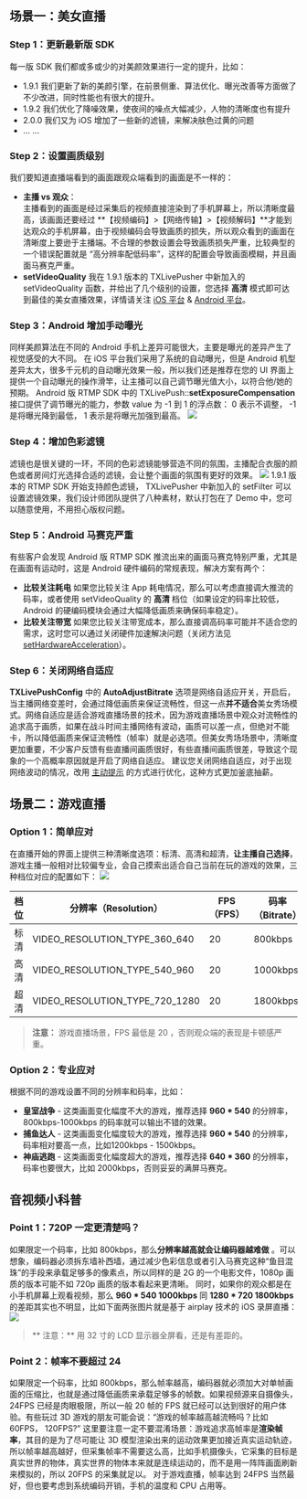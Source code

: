 ## 场景一：美女直播

### Step 1：更新最新版 SDK 
每一版 SDK 我们都或多或少的对美颜效果进行一定的提升，比如：
- 1.9.1 我们更新了新的美颜引擎，在前景侧重、算法优化、曝光改善等方面做了不少改进，同时性能也有很大的提升。
- 1.9.2 我们优化了降噪效果，使夜间的噪点大幅减少，人物的清晰度也有提升
- 2.0.0 我们又为 iOS 增加了一些新的滤镜，来解决肤色过黄的问题
- ... ...
  
### Step 2：设置画质级别
我们要知道直播端看到的画面跟观众端看到的画面是不一样的：
- **主播 vs 观众**：  
主播看到的画面是经过采集后的视频直接渲染到了手机屏幕上，所以清晰度最高，该画面还要经过 **【视频编码】>【网络传输】>【视频解码】**才能到达观众的手机屏幕，由于视频编码会导致画质的损失，所以观众看到的画面在清晰度上要逊于主播端。不合理的参数设置会导致画质损失严重，比较典型的一个错误配置就是 “高分辨率配低码率”，这样的配置会导致画面模糊，并且画面马赛克严重。 
- **setVideoQuality**
我在 1.9.1 版本的 TXLivePusher 中新加入的 setVideoQuality 函数，并给出了几个级别的设置，您选择 **高清** 模式即可达到最佳的美女直播效果，详情请关注 [iOS 平台](http://tce.fsphere.cn/document/product/454/7879#step-9.3A-.E6.8E.A8.E8.8D.90.E7.9A.84.E6.B8.85.E6.99.B0.E5.BA.A6) & [Android 平台](http://tce.fsphere.cn/document/product/454/7885#step-9.3A-.E6.8E.A8.E8.8D.90.E7.9A.84.E6.B8.85.E6.99.B0.E5.BA.A6)。

### Step 3：Android 增加手动曝光
同样美颜算法在不同的 Android 手机上差异可能很大，主要是曝光的差异产生了视觉感受的大不同。
在 iOS 平台我们采用了系统的自动曝光，但是 Android 机型差异太大，很多千元机的自动曝光效果一般，所以我们还是推荐在您的 UI 界面上提供一个自动曝光的操作滑竿，让主播可以自己调节曝光值大小，以符合他/她的预期。
Android 版 RTMP SDK 中的 TXLivePush::**setExposureCompensation** 接口提供了调节曝光的能力，参数 value 为 -1 到 1 的浮点数： 0 表示不调整， -1 是将曝光降到最低， 1 表示是将曝光加强到最高。
![](https://mc.qcloudimg.com/static/img/b4c3fcc20a580347bb1360c5b59fd08c/image.png)

### Step 4：增加色彩滤镜
滤镜也是很关键的一环，不同的色彩滤镜能够营造不同的氛围，主播配合衣服的颜色或者房间灯光选择合适的滤镜，会让整个画面的氛围有更好的效果。
![](https://mc.qcloudimg.com/static/img/ad0711f3c35f2087d3520677bfd64391/image.png)
1.9.1 版本的 RTMP SDK 开始支持颜色滤镜， TXLivePusher 中新加入的 setFilter 可以设置滤镜效果，我们设计师团队提供了八种素材，默认打包在了 Demo 中，您可以随意使用，不用担心版权问题。

### Step 5：Android 马赛克严重
有些客户会发现 Android 版 RTMP SDK 推流出来的画面马赛克特别严重，尤其是在画面有运动时，这是 Android 硬件编码的常规表现，解决方案有两个：
- **比较关注耗电**
如果您比较关注 App 耗电情况，那么可以考虑直接调大推流的码率，或者使用 setVideoQuality 的 **高清** 档位（如果设定的码率比较低，Android 的硬编码模块会通过大幅降低画质来确保码率稳定）。
- **比较关注带宽**
 如果您比较关注带宽成本，那么直接调高码率可能并不适合您的需求，这时您可以通过关闭硬件加速解决问题（关闭方法见  [setHardwareAcceleration](http://tce.fsphere.cn/document/product/454/7885#step-7.3A-.E7.A1.AC.E4.BB.B6.E7.BC.96.E7.A0.81)）。

### Step 6：关闭网络自适应
**TXLivePushConfig** 中的 **AutoAdjustBitrate** 选项是网络自适应开关，开启后，当主播网络变差时，会通过降低画质来保证流畅性，但这一点**并不适合**美女秀场模式。网络自适应是适合游戏直播场景的技术，因为游戏直播场景中观众对流畅性的追求高于画质，如果在战斗时间主播网络有波动，画质可以差一点，但绝对不能卡，所以降低画质来保证流畅性（帧率）就是必选项。但美女秀场场景中，清晰度更加重要，不少客户反馈有些直播间画质很好，有些直播间画质很差，导致这个现象的一个高概率原因就是开启了网络自适应。
建议您关闭网络自适应，对于出现网络波动的情况，改用 [主动提示](http://tce.fsphere.cn/document/product/454/7946#4.2-.E9.92.88.E5.AF.B9.E6.80.A7.E4.BC.98.E5.8C.96.E6.96.B9.E6.A1.888) 的方式进行优化，这种方式更加釜底抽薪。

## 场景二：游戏直播
### Option 1：简单应对
在直播开始的界面上提供三种清晰度选项：标清、高清和超清，**让主播自己选择**，游戏主播一般相对比较偏专业，会自己摸索出适合自己当前在玩的游戏的效果，三种档位对应的配置如下：
![](https://mc.qcloudimg.com/static/img/adff3641312721649a1e0d101fdd981f/image.png)

| 档位   | 分辨率（Resolution） | FPS（FPS） | 码率（Bitrate） |
|---------|---------|---------|---------|
| 标清 | VIDEO_RESOLUTION_TYPE_360_640 | 20 | 800kbps |
| 高清 | VIDEO_RESOLUTION_TYPE_540_960 | 20 | 1000kbps | 
| 超清 | VIDEO_RESOLUTION_TYPE_720_1280 | 20 | 1800kbps |

> **注意：**
>  游戏直播场景，FPS 最低是 20 ，否则观众端的表现是卡顿感严重。

### Option 2：专业应对
根据不同的游戏设置不同的分辨率和码率，比如：
- **皇室战争** - 这类画面变化幅度不大的游戏，推荐选择 **960 * 540** 的分辨率，800kbps-1000kbps 的码率就可以输出不错的效果。
-  **捕鱼达人** - 这类画面变化幅度较大的游戏，推荐选择 **960 * 540** 的分辨率，码率相对要高一点，比如1200kbps - 1500kbps。
-  **神庙逃跑** - 这类画面变化幅度超大的游戏，推荐选择 **640 * 360** 的分辨率，码率也要很大，比如 2000kbps，否则妥妥的满屏马赛克。

## 音视频小科普

### Point 1：720P 一定更清楚吗？
如果限定一个码率，比如 800kbps，那么**分辨率越高就会让编码器越难做** 。可以想象，编码器必须拆东墙补西墙，通过减少色彩信息或者引入马赛克这种“鱼目混珠”的手段来承载足够多的像素点，所以同样的是 2G 的一个电影文件，1080p 画质的版本可能不如 720p 画质的版本看起来更清晰。
同时，如果你的观众都是在小手机屏幕上观看视频，那么 **960 * 540 1000kbps**  同  **1280 * 720 1800kbps** 的差距其实也不明显，比如下面两张图片就是基于 airplay 技术的 iOS 录屏直播：
![](https://mc.qcloudimg.com/static/img/98135b33c574c1c70373df982d6ba179/image.png)
>** 注意：**
> 用 32 寸的 LCD 显示器全屏看，还是有差距的。

### Point 2：帧率不要超过 24
如果限定一个码率，比如 800kbps，那么帧率越高，编码器就必须加大对单帧画面的压缩比，也就是通过降低画质来承载足够多的帧数。如果视频源来自摄像头， 24FPS 已经是肉眼极限，所以一般 20 帧的 FPS 就已经可以达到很好的用户体验。有些玩过 3D 游戏的朋友可能会说：“游戏的帧率越高越流畅吗？比如 60FPS， 120FPS?” 
这里要注意一定不要混淆场景：游戏追求高帧率是**渲染帧率**，其目的是为了尽可能让 3D 模型渲染出来的运动效果更加接近真实运动轨迹，所以帧率越高越好，但采集帧率不需要这么高，比如手机摄像头，它采集的目标是真实世界的物体，真实世界的物体本来就是连续运动的，而不是用一阵阵画面刷新来模拟的，所以 20FPS 的采集就足以。
对于游戏直播，帧率达到 24FPS 当然最好，但也要考虑到系统编码开销，手机的温度和 CPU 占用等。

